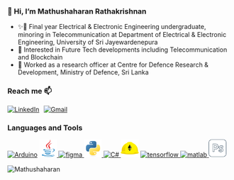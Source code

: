 ### 👋 Hi, I’m Mathushaharan Rathakrishnan


- ✨🎩 Final year Electrical & Electronic Engineering undergraduate, minoring in Telecommunication at Department of Electrical & Electronic Engineering, University of Sri Jayewardenepura
- 💞️ Interested in Future Tech developments including Telecommunication and Blockchain
- 🌱 Worked as a research officer at Centre for Defence Research & Development, Ministry of Defence, Sri Lanka

<h3 align="left">Reach me 📫</h3>
<div style="display:flex; align-items:center;">
  <div style="margin-right: 10px;">
    <a href="https://www.linkedin.com/in/Mathushaharan/" target="_blank" rel="noreferrer">
      <img src="https://raw.githubusercontent.com/rahuldkjain/github-profile-readme-generator/master/src/images/icons/Social/linked-in-alt.svg" width="20" height="20" alt="LinkedIn">
    </a>
  </div>
  <div>
    <a href="mailto:mathushahar333@gmail.com" target="_blank" rel="noreferrer">
      <img src="https://www.gstatic.com/images/icons/material/product/2x/gmail_48dp.png" alt="Gmail" width="20" height="20">
    </a>
  </div>
</div>

<h3 align="left">Languages and Tools</h3>
<p align="left"><a href="https://www.arduino.cc/" target="_blank" rel="noreferrer"> <img src="https://cdn.jsdelivr.net/gh/devicons/devicon/icons/arduino/arduino-original.svg" alt="Arduino" width="40" height="40"/></a>
<a href="https://www.java.com" target="_blank" rel="noreferrer"> <img src="https://raw.githubusercontent.com/devicons/devicon/master/icons/java/java-original.svg" alt="java" width="40" height="40"/> </a> <a href="https://www.figma.com/" target="_blank" rel="noreferrer"> <img src="https://www.vectorlogo.zone/logos/figma/figma-icon.svg" alt="figma" width="40" height="40"/> </a> <a href="https://www.python.org" target="_blank" rel="noreferrer"> <img src="https://raw.githubusercontent.com/devicons/devicon/master/icons/python/python-original.svg" alt="python" width="40" height="40"/> </a>  <a href="https://docs.microsoft.com/en-us/dotnet/csharp/" target="_blank" rel="noreferrer"> <img src="https://cdn.jsdelivr.net/gh/devicons/devicon/icons/csharp/csharp-original.svg" alt="C#" width="40" height="40"/> </a> <a href="https://hardhat.org/" target="_blank" rel="noreferrer"> <img src="https://raw.githubusercontent.com/devicons/devicon/master/icons/hardhat/hardhat-original.svg" alt="Hardhat" width="40" height="40"/></a> <a href="https://www.tensorflow.org" target="_blank" rel="noreferrer"> <img src="https://www.vectorlogo.zone/logos/tensorflow/tensorflow-icon.svg" alt="tensorflow" width="40" height="40"/> </a><a href="https://www.mathworks.com/" target="_blank" rel="noreferrer"> <img src="https://upload.wikimedia.org/wikipedia/commons/2/21/Matlab_Logo.png" alt="matlab" width="40" height="40"/> </a><a href="https://www.photoshop.com/en" target="_blank" rel="noreferrer"> <img src="https://raw.githubusercontent.com/devicons/devicon/master/icons/photoshop/photoshop-line.svg" alt="photoshop" width="40" height="40"/> </a> </p>


<p><img align="center" src= "https://github-readme-stats.vercel.app/api/top-langs/?username=Mathushaharan&layout=compact&show_icons=true&theme=dark" alt="Mathushaharan" /></p>

